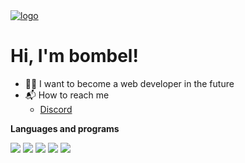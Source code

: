 <a href="https://github.com/bombelll">
    <img src="https://i.imgur.com/4JjWEk2.png" alt="logo">
</a>
<h1>Hi, I'm bombel!</h1>

- 👨‍💻 I want to become a web developer in the future
- 📬 How to reach me
  - [Discord](https://discord.com/users/428618348205703179/)


<b>Languages and programs</b>
<p>
    <img src="https://img.shields.io/badge/-HTML5-E34F26?style=for-the-badge&logo=html5&logoColor=white"<img>
    <img src="https://img.shields.io/badge/-CSS3-2596be?style=for-the-badge&logo=css3&logoColor=white"><img>
    <img src="https://img.shields.io/badge/JavaScript-323330?style=for-the-badge&logo=javascript&logoColor=F7DF1E"><img>
    <img src="https://img.shields.io/badge/-C++-00589d?style=for-the-badge&logo=cplusplus&logoColor=white"><img>
    <img src="https://img.shields.io/badge/Visual_Studio_Code-0078D4?style=for-the-badge&logo=visual%20studio%20code&logoColor=white"></img>
</p> 

